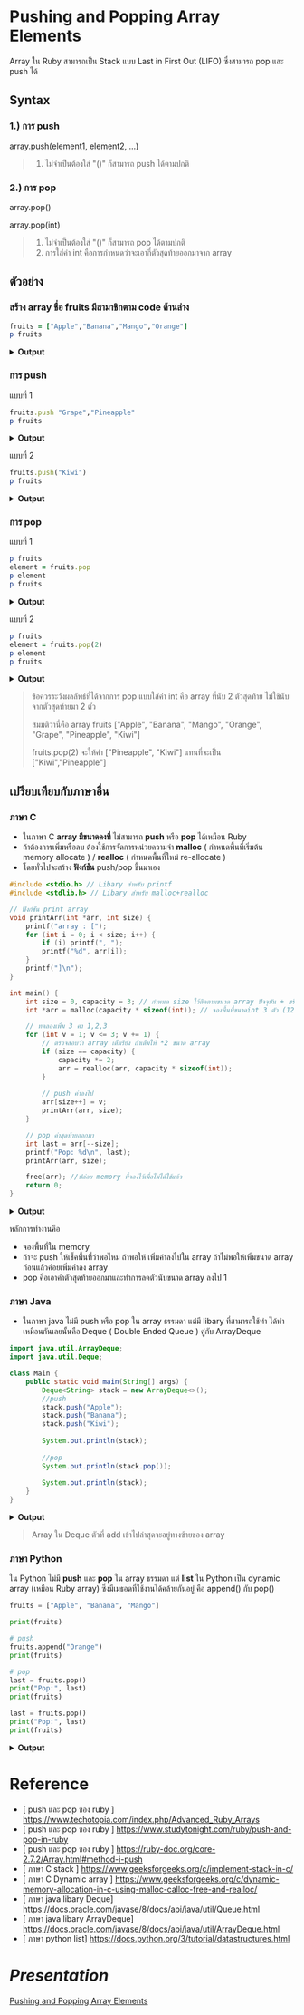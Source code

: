 # Pushing and Popping Array Elements

Array ใน Ruby สามารถเป็น Stack แบบ Last in First Out (LIFO) ซึ่งสามารถ pop และ push ได้

## Syntax 
### 1.) การ push
>
array.push(element1, element2, ...)
> 1. ไม่จำเป็นต้องใส่ "()" ก็สามารถ push ได้ตามปกติ
>
### 2.) การ pop
array.pop()

array.pop(int)
>1. ไม่จำเป็นต้องใส่ "()" ก็สามารถ pop ได้ตามปกติ
>2. การใส่ค่า int คือการกำหนดว่าจะเอากี่ตัวสุดท้ายออกมาจาก array

## ตัวอย่าง
### สร้าง array ชื่อ fruits มีสามาชิกตาม code ด้านล่าง
```ruby
fruits = ["Apple","Banana","Mango","Orange"]
p fruits
```
<details close>
   <summary><b>Output</b></summary>
 <pre>["Apple", "Banana", "Mango", "Orange"]
 </pre>
</details>

### การ push
แบบที่ 1
```ruby
fruits.push "Grape","Pineapple"
p fruits
```
<details close>
   <summary><b>Output</b></summary>
 <pre>["Apple", "Banana", "Mango", "Orange", "Grape", "Pineapple"]
 </pre>
</details>

แบบที่ 2
```ruby
fruits.push("Kiwi")
p fruits
```

<details close>
   <summary><b>Output</b></summary>
 <pre>["Apple", "Banana", "Mango", "Orange", "Grape", "Pineapple", "Kiwi"]
 </pre>
</details>

### การ pop
แบบที่ 1
```ruby
p fruits
element = fruits.pop
p element
p fruits
```

<details close>
   <summary><b>Output</b></summary>
 <pre>["Apple", "Banana", "Mango", "Orange", "Grape", "Pineapple", "Kiwi"]
"Kiwi"
["Apple", "Banana", "Mango", "Orange", "Grape", "Pineapple"]
 </pre>
</details>

แบบที่ 2
```ruby
p fruits
element = fruits.pop(2)
p element
p fruits
```

<details close>
   <summary><b>Output</b></summary>
 <pre>["Apple", "Banana", "Mango", "Orange", "Grape", "Pineapple", "Kiwi"]
["Pineapple", "Kiwi"]
["Apple", "Banana", "Mango", "Orange", "Grape"]
 </pre>
</details>

>ข้อควรระวังผลลัพธ์ที่ได้จากการ pop แบบใส่ค่า int คือ array ที่นับ 2 ตัวสุดท้าย ไม่ใช้นับจากตัวสุดท้ายมา 2 ตัว
>
>สมมติว่านี่คือ array fruits ["Apple", "Banana", "Mango", "Orange", "Grape", "Pineapple", "Kiwi"]
>
>fruits.pop(2) จะให้ค่า ["Pineapple", "Kiwi"] แทนที่จะเป็น ["Kiwi","Pineapple"]

## เปรียบเทียบกับภาษาอื่น
### ภาษา C
- ในภาษา C **array มีขนาดคงที่** ไม่สามารถ **push** หรือ **pop** ได้เหมือน Ruby
- ถ้าต้องการเพิ่มหรือลบ ต้องใช้การจัดการหน่วยความจำ **malloc** ( กำหนดพื้นที่เริ่มต้น memory allocate ) / **realloc** ( กำหนดพื้นที่ใหม่ re-allocate )
- โดยทั่วไปจะสร้าง **ฟังก์ชัน** push/pop ขึ้นมาเอง

```c
#include <stdio.h> // Libary สำหรับ printf
#include <stdlib.h> // Libary สำหรับ malloc+realloc

// ฟังก์ชัน print array
void printArr(int *arr, int size) {
    printf("array : [");
    for (int i = 0; i < size; i++) {
        if (i) printf(", ");
        printf("%d", arr[i]);
    }
    printf("]\n");
}

int main() {
    int size = 0, capacity = 3; // กำหนด size ไว้ติดตามขนาด array ปัจจุบัน + สร้างตัวแปรกำหนดขนาด array
    int *arr = malloc(capacity * sizeof(int)); // จองพื้นที่ขนาดint 3 ตัว (12 bytes )

    // ทดลองเพิ่ม 3 ค่า 1,2,3
    for (int v = 1; v <= 3; v += 1) {
        // ตรวจสอบว่า array เต็มรึยัง ถ้าเต็มให้ *2 ขนาด array
        if (size == capacity) {
            capacity *= 2;
            arr = realloc(arr, capacity * sizeof(int));
        }
        
        // push ค่าลงไป
        arr[size++] = v;
        printArr(arr, size);
    }

    // pop ค่าสุดท้ายออกมา
    int last = arr[--size];
    printf("Pop: %d\n", last);
    printArr(arr, size);

    free(arr); //ปล่อย memory ที่จองไว้เมื่อไม่ได้ใช้แล้ว
    return 0;
}

```
<details close>
   <summary><b>Output</b></summary>
 <pre>array : [1]
array : [1, 2]
array : [1, 2, 3]
Pop: 3
array : [1, 2]
 </pre>
</details>

หลักการทำงานคือ
- จองพื้นที่ใน memory
- ถ้าจะ push ให้เช็คพื้นที่ว่าพอไหม ถ้าพอให้ เพิ่มค่าลงไปใน array ถ้าไม่พอให้เพิ่มขนาด array ก่อนแล้วค่อยเพิ่มค่าลง array
- pop คือเอาค่าตัวสุดท้ายออกมาและทำการลดตัวนับขนาด array ลงไป 1

### ภาษา Java
- ในภาษา java ไม่มี push หรือ pop ใน array ธรรมดา แต่มี libary ที่สามารถใช้ทำ ได้ทำเหมือนกันเลยนั้นคือ 
Deque ( Double Ended Queue ) คู่กับ ArrayDeque
```java
import java.util.ArrayDeque;
import java.util.Deque;

class Main {
    public static void main(String[] args) {
        Deque<String> stack = new ArrayDeque<>();
        //push
        stack.push("Apple");   
        stack.push("Banana");
        stack.push("Kiwi");
        
        System.out.println(stack);
        
        //pop
        System.out.println(stack.pop()); 
        
        System.out.println(stack);
    }
}

```
<details close>
   <summary><b>Output</b></summary>
 <pre>array : [Kiwi, Banana, Apple]
Kiwi
[Banana, Apple]
 </pre>
</details>

>Array ใน Deque ตัวที่ add เข้าไปล่าสุดจะอยู่ทางซ้ายของ array

### ภาษา Python
ใน Python ไม่มี **push** และ **pop** ใน array ธรรมดา แต่ **list** ใน Python เป็น dynamic array (เหมือน Ruby array) ซึ่งมีเมธอดที่ใช้งานได้คล้ายกันอยู่ คือ append() กับ pop()
```python
fruits = ["Apple", "Banana", "Mango"]

print(fruits)

# push
fruits.append("Orange")         
print(fruits)

# pop
last = fruits.pop()              
print("Pop:", last)
print(fruits)

last = fruits.pop()           
print("Pop:", last) 
print(fruits)                    
```
<details close>
   <summary><b>Output</b></summary>
 <pre>['Apple', 'Banana', 'Mango']
['Apple', 'Banana', 'Mango', 'Orange']
Pop: Orange
['Apple', 'Banana', 'Mango']
Pop: Mango
['Apple', 'Banana']
 </pre>
</details>

# Reference
- [ push และ pop ของ ruby ] https://www.techotopia.com/index.php/Advanced_Ruby_Arrays
- [ push และ pop ของ ruby ] https://www.studytonight.com/ruby/push-and-pop-in-ruby
- [ push และ pop ของ ruby ] https://ruby-doc.org/core-2.7.2/Array.html#method-i-push
- [ ภาษา C stack ] https://www.geeksforgeeks.org/c/implement-stack-in-c/
- [ ภาษา C Dynamic array ] https://www.geeksforgeeks.org/c/dynamic-memory-allocation-in-c-using-malloc-calloc-free-and-realloc/
- [ ภาษา java libary Deque] https://docs.oracle.com/javase/8/docs/api/java/util/Queue.html
- [ ภาษา java libary ArrayDeque] https://docs.oracle.com/javase/8/docs/api/java/util/ArrayDeque.html
- [ ภาษา python list] https://docs.python.org/3/tutorial/datastructures.html

# *Presentation*
[Pushing and Popping Array Elements](https://github.com/user-attachments/files/22410957/PushAndPopArray.pdf)
